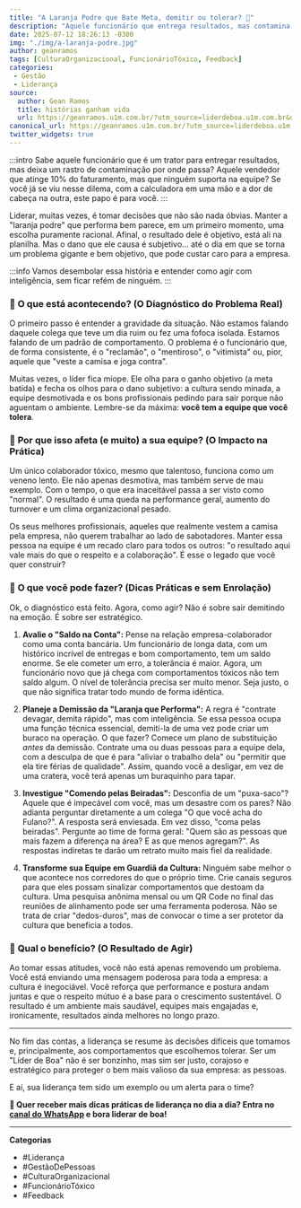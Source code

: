 ```yaml
---
title: "A Laranja Podre que Bate Meta, demitir ou tolerar? 🍊"
description: "Aquele funcionário que entrega resultados, mas contamina a equipe, é seu maior desafio? Saiba como lidar com a laranja podre que bate meta de forma estratégica e sem colocar a empresa em risco."
date: 2025-07-12 18:26:13 -0300
img: "./img/a-laranja-podre.jpg"
author: geanramos
tags: [CulturaOrganizacional, FuncionárioTóxico, Feedback]
categories:
 - Gestão
 - Liderança
source:
  author: Gean Ramos
  title: histórias ganham vida
  url: https://geanramos.u1m.com.br/?utm_source=liderdeboa.u1m.com.br&utm_medium=referral&utm_campaign=redirect
canonical_url: https://geanramos.u1m.com.br/?utm_source=liderdeboa.u1m.com.br&utm_medium=referral&utm_campaign=redirect
twitter_widgets: true
---
```

:::intro
Sabe aquele funcionário que é um trator para entregar resultados, mas deixa um rastro de contaminação por onde passa? Aquele vendedor que atinge 10% do faturamento, mas que ninguém suporta na equipe? Se você já se viu nesse dilema, com a calculadora em uma mão e a dor de cabeça na outra, este papo é para você.
:::

Liderar, muitas vezes, é tomar decisões que não são nada óbvias. Manter a "laranja podre" que performa bem parece, em um primeiro momento, uma escolha puramente racional. Afinal, o resultado dele é objetivo, está ali na planilha. Mas o dano que ele causa é subjetivo... até o dia em que se torna um problema gigante e bem objetivo, que pode custar caro para a empresa.

:::info
Vamos desembolar essa história e entender como agir com inteligência, sem ficar refém de ninguém.
:::


### 🛑 **O que está acontecendo? (O Diagnóstico do Problema Real)**

O primeiro passo é entender a gravidade da situação. Não estamos falando daquele colega que teve um dia ruim ou fez uma fofoca isolada. Estamos falando de um padrão de comportamento. O problema é o funcionário que, de forma consistente, é o "reclamão", o "mentiroso", o "vitimista" ou, pior, aquele que "veste a camisa e joga contra".

Muitas vezes, o líder fica míope. Ele olha para o ganho objetivo (a meta batida) e fecha os olhos para o dano subjetivo: a cultura sendo minada, a equipe desmotivada e os bons profissionais pedindo para sair porque não aguentam o ambiente. Lembre-se da máxima: **você tem a equipe que você tolera**.

### 💬 **Por que isso afeta (e muito) a sua equipe? (O Impacto na Prática)**

Um único colaborador tóxico, mesmo que talentoso, funciona como um veneno lento. Ele não apenas desmotiva, mas também serve de mau exemplo. Com o tempo, o que era inaceitável passa a ser visto como "normal". O resultado é uma queda na performance geral, aumento do turnover e um clima organizacional pesado.

Os seus melhores profissionais, aqueles que realmente vestem a camisa pela empresa, não querem trabalhar ao lado de sabotadores. Manter essa pessoa na equipe é um recado claro para todos os outros: "o resultado aqui vale mais do que o respeito e a colaboração". É esse o legado que você quer construir?

### 🧠 **O que você pode fazer? (Dicas Práticas e sem Enrolação)**

Ok, o diagnóstico está feito. Agora, como agir? Não é sobre sair demitindo na emoção. É sobre ser estratégico.

1.  **Avalie o "Saldo na Conta":** Pense na relação empresa-colaborador como uma conta bancária. Um funcionário de longa data, com um histórico incrível de entregas e bom comportamento, tem um saldo enorme. Se ele cometer um erro, a tolerância é maior. Agora, um funcionário novo que já chega com comportamentos tóxicos não tem saldo algum. O nível de tolerância precisa ser muito menor. Seja justo, o que não significa tratar todo mundo de forma idêntica.

2.  **Planeje a Demissão da "Laranja que Performa":** A regra é "contrate devagar, demita rápido", mas com inteligência. Se essa pessoa ocupa uma função técnica essencial, demiti-la de uma vez pode criar um buraco na operação. O que fazer? Comece um plano de substituição *antes* da demissão. Contrate uma ou duas pessoas para a equipe dela, com a desculpa de que é para "aliviar o trabalho dela" ou "permitir que ela tire férias de qualidade". Assim, quando você a desligar, em vez de uma cratera, você terá apenas um buraquinho para tapar.

3.  **Investigue "Comendo pelas Beiradas":** Desconfia de um "puxa-saco"? Aquele que é impecável com você, mas um desastre com os pares? Não adianta perguntar diretamente a um colega "O que você acha do Fulano?". A resposta será enviesada. Em vez disso, "coma pelas beiradas". Pergunte ao time de forma geral: "Quem são as pessoas que mais fazem a diferença na área? E as que menos agregam?". As respostas indiretas te darão um retrato muito mais fiel da realidade.

4.  **Transforme sua Equipe em Guardiã da Cultura:** Ninguém sabe melhor o que acontece nos corredores do que o próprio time. Crie canais seguros para que eles possam sinalizar comportamentos que destoam da cultura. Uma pesquisa anônima mensal ou um QR Code no final das reuniões de alinhamento pode ser uma ferramenta poderosa. Não se trata de criar "dedos-duros", mas de convocar o time a ser protetor da cultura que beneficia a todos.

### 🚀 **Qual o benefício? (O Resultado de Agir)**

Ao tomar essas atitudes, você não está apenas removendo um problema. Você está enviando uma mensagem poderosa para toda a empresa: a cultura é inegociável. Você reforça que performance e postura andam juntas e que o respeito mútuo é a base para o crescimento sustentável. O resultado é um ambiente mais saudável, equipes mais engajadas e, ironicamente, resultados ainda melhores no longo prazo.

---

No fim das contas, a liderança se resume às decisões difíceis que tomamos e, principalmente, aos comportamentos que escolhemos tolerar. Ser um "Líder de Boa" não é ser bonzinho, mas sim ser justo, corajoso e estratégico para proteger o bem mais valioso da sua empresa: as pessoas.

E aí, sua liderança tem sido um exemplo ou um alerta para o time?

**📲 Quer receber mais dicas práticas de liderança no dia a dia? Entra no [canal do WhatsApp](?zap#canal) e bora liderar de boa!**

---

**Categorias**

* #Liderança
* #GestãoDePessoas
* #CulturaOrganizacional
* #FuncionárioTóxico
* #Feedback
